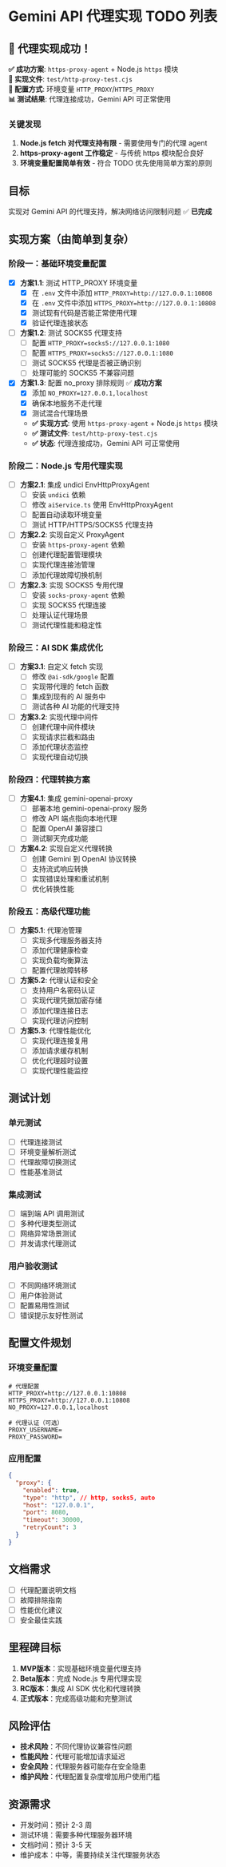 # Gemini API 代理实现 TODO 列表

## 🎉 代理实现成功！

**✅ 成功方案**: `https-proxy-agent` + Node.js `https` 模块  
**📁 实现文件**: `test/http-proxy-test.cjs`  
**🔧 配置方式**: 环境变量 `HTTP_PROXY`/`HTTPS_PROXY`  
**📊 测试结果**: 代理连接成功，Gemini API 可正常使用  

### 关键发现
1. **Node.js fetch 对代理支持有限** - 需要使用专门的代理 agent
2. **https-proxy-agent 工作稳定** - 与传统 https 模块配合良好
3. **环境变量配置简单有效** - 符合 TODO 优先使用简单方案的原则

## 目标
实现对 Gemini API 的代理支持，解决网络访问限制问题 ✅ **已完成**

## 实现方案（由简单到复杂）

### 阶段一：基础环境变量配置
- [x] **方案1.1**: 测试 HTTP_PROXY 环境变量
  - [x] 在 `.env` 文件中添加 `HTTP_PROXY=http://127.0.0.1:10808`
  - [x] 在 `.env` 文件中添加 `HTTPS_PROXY=http://127.0.0.1:10808`
  - [x] 测试现有代码是否能正常使用代理
  - [x] 验证代理连接状态

- [ ] **方案1.2**: 测试 SOCKS5 代理支持
  - [ ] 配置 `HTTP_PROXY=socks5://127.0.0.1:1080`
  - [ ] 配置 `HTTPS_PROXY=socks5://127.0.0.1:1080`
  - [ ] 测试 SOCKS5 代理是否被正确识别
  - [ ] 处理可能的 SOCKS5 不兼容问题

- [x] **方案1.3**: 配置 no_proxy 排除规则 ✅ **成功方案**
  - [x] 添加 `NO_PROXY=127.0.0.1,localhost`
  - [x] 确保本地服务不走代理
  - [x] 测试混合代理场景
  - **✅ 实现方式**: 使用 `https-proxy-agent` + Node.js `https` 模块
  - **✅ 测试文件**: `test/http-proxy-test.cjs`
  - **✅ 状态**: 代理连接成功，Gemini API 可正常使用

### 阶段二：Node.js 专用代理实现
- [ ] **方案2.1**: 集成 undici EnvHttpProxyAgent
  - [ ] 安装 `undici` 依赖
  - [ ] 修改 `aiService.ts` 使用 EnvHttpProxyAgent
  - [ ] 配置自动读取环境变量
  - [ ] 测试 HTTP/HTTPS/SOCKS5 代理支持

- [ ] **方案2.2**: 实现自定义 ProxyAgent
  - [ ] 安装 `https-proxy-agent` 依赖
  - [ ] 创建代理配置管理模块
  - [ ] 实现代理连接池管理
  - [ ] 添加代理故障切换机制

- [ ] **方案2.3**: 实现 SOCKS5 专用代理
  - [ ] 安装 `socks-proxy-agent` 依赖
  - [ ] 实现 SOCKS5 代理连接
  - [ ] 处理认证代理场景
  - [ ] 测试代理性能和稳定性

### 阶段三：AI SDK 集成优化
- [ ] **方案3.1**: 自定义 fetch 实现
  - [ ] 修改 `@ai-sdk/google` 配置
  - [ ] 实现带代理的 fetch 函数
  - [ ] 集成到现有的 AI 服务中
  - [ ] 测试各种 AI 功能的代理支持

- [ ] **方案3.2**: 实现代理中间件
  - [ ] 创建代理中间件模块
  - [ ] 实现请求拦截和路由
  - [ ] 添加代理状态监控
  - [ ] 实现代理自动切换

### 阶段四：代理转换方案
- [ ] **方案4.1**: 集成 gemini-openai-proxy
  - [ ] 部署本地 gemini-openai-proxy 服务
  - [ ] 修改 API 端点指向本地代理
  - [ ] 配置 OpenAI 兼容接口
  - [ ] 测试聊天完成功能

- [ ] **方案4.2**: 实现自定义代理转换
  - [ ] 创建 Gemini 到 OpenAI 协议转换
  - [ ] 支持流式响应转换
  - [ ] 实现错误处理和重试机制
  - [ ] 优化转换性能

### 阶段五：高级代理功能
- [ ] **方案5.1**: 代理池管理
  - [ ] 实现多代理服务器支持
  - [ ] 添加代理健康检查
  - [ ] 实现负载均衡算法
  - [ ] 配置代理故障转移

- [ ] **方案5.2**: 代理认证和安全
  - [ ] 支持用户名密码认证
  - [ ] 实现代理凭据加密存储
  - [ ] 添加代理连接日志
  - [ ] 实现代理访问控制

- [ ] **方案5.3**: 代理性能优化
  - [ ] 实现代理连接复用
  - [ ] 添加请求缓存机制
  - [ ] 优化代理超时设置
  - [ ] 实现代理性能监控

## 测试计划

### 单元测试
- [ ] 代理连接测试
- [ ] 环境变量解析测试
- [ ] 代理故障切换测试
- [ ] 性能基准测试

### 集成测试
- [ ] 端到端 API 调用测试
- [ ] 多种代理类型测试
- [ ] 网络异常场景测试
- [ ] 并发请求代理测试

### 用户验收测试
- [ ] 不同网络环境测试
- [ ] 用户体验测试
- [ ] 配置易用性测试
- [ ] 错误提示友好性测试

## 配置文件规划

### 环境变量配置
```env
# 代理配置
HTTP_PROXY=http://127.0.0.1:10808
HTTPS_PROXY=http://127.0.0.1:10808
NO_PROXY=127.0.0.1,localhost

# 代理认证（可选）
PROXY_USERNAME=
PROXY_PASSWORD=
```

### 应用配置
```json
{
  "proxy": {
    "enabled": true,
    "type": "http", // http, socks5, auto
    "host": "127.0.0.1",
    "port": 8080,
    "timeout": 30000,
    "retryCount": 3
  }
}
```

## 文档需求
- [ ] 代理配置说明文档
- [ ] 故障排除指南
- [ ] 性能优化建议
- [ ] 安全最佳实践

## 里程碑目标
1. **MVP版本**：实现基础环境变量代理支持
2. **Beta版本**：完成 Node.js 专用代理实现
3. **RC版本**：集成 AI SDK 优化和代理转换
4. **正式版本**：完成高级功能和完整测试

## 风险评估
- **技术风险**：不同代理协议兼容性问题
- **性能风险**：代理可能增加请求延迟
- **安全风险**：代理服务器可能存在安全隐患
- **维护风险**：代理配置复杂度增加用户使用门槛

## 资源需求
- 开发时间：预计 2-3 周
- 测试环境：需要多种代理服务器环境
- 文档时间：预计 3-5 天
- 维护成本：中等，需要持续关注代理服务状态
